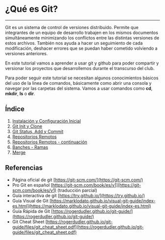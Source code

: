 # ¿Qué es Git?
---

Git es un sistema de control de versiones distribuido. Permite que integrantes de un equipo de desarrollo trabajen en los mismos documentos simultáneamente minimizando los conflictos entre las distintas versiones de estos archivos.
También nos ayuda a hacer un seguimiento de cada modificación, deshacer errores que se puedan haber cometido volviendo a versiones anteriores.

En este tutorial vamos a aprender a usar git y github para poder compartir y versionar los proyectos que desarrollemos durante el transcurso del club.

Para poder seguir este tutorial se necesitan algunos conocimientos básicos del uso de la linea de comandos, básicamente como abrir una consola y navegar por las carpetas del sistema.
Vamos a usar comandos como **cd**, **mkdir**, **ls** o **dir**.

## Índice
1. [Instalación y Configuración Inicial](instalacion-configuracion)
2. [Git Init y Clone](git-init-clone)
3. [Git Status, Add y Commit](haciendo-cambios)
4. [Repositorios Remotos](repositorio-remoto)
5. [Repositorios Remotos - continuación](repositorio-remoto-2)
6. [Banches - Ramas](branches)
7. [Merge](merge)

## Referencias
- Página oficial de git [https://git-scm.com/](https://git-scm.com/)
- Pro Git en español [https://git-scm.com/book/es/v1](https://git-scm.com/book/es/v1) (traducción parcial)
- Guía interactiva de git [https://try.github.io/](https://try.github.io/)
- Guía Visual de Git [https://marklodato.github.io/visual-git-guide/index-es.html](https://marklodato.github.io/visual-git-guide/index-es.html)
- Guía Rápida de Git [https://rogerdudler.github.io/git-guide/](https://rogerdudler.github.io/git-guide/)
- Git Cheat Sheet [https://rogerdudler.github.io/git-guide/files/git_cheat_sheet.pdf](https://rogerdudler.github.io/git-guide/files/git_cheat_sheet.pdf)
